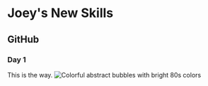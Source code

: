 # Joey's New Skills
## GitHub
### Day 1
This is the way.
![Colorful abstract bubbles with bright 80s colors](https://github.com/user-attachments/assets/fd7a2be1-dacd-409b-b801-381a68bda482)
